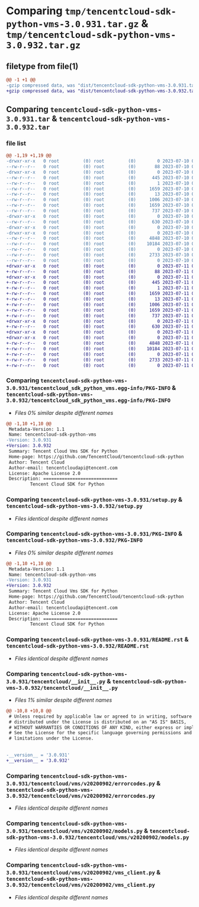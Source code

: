 # Comparing `tmp/tencentcloud-sdk-python-vms-3.0.931.tar.gz` & `tmp/tencentcloud-sdk-python-vms-3.0.932.tar.gz`

## filetype from file(1)

```diff
@@ -1 +1 @@
-gzip compressed data, was "dist/tencentcloud-sdk-python-vms-3.0.931.tar", last modified: Mon Jul 10 00:58:34 2023, max compression
+gzip compressed data, was "dist/tencentcloud-sdk-python-vms-3.0.932.tar", last modified: Tue Jul 11 01:04:06 2023, max compression
```

## Comparing `tencentcloud-sdk-python-vms-3.0.931.tar` & `tencentcloud-sdk-python-vms-3.0.932.tar`

### file list

```diff
@@ -1,19 +1,19 @@
-drwxr-xr-x   0 root         (0) root         (0)        0 2023-07-10 00:58:34.000000 tencentcloud-sdk-python-vms-3.0.931/
--rw-r--r--   0 root         (0) root         (0)       88 2023-07-10 00:58:34.000000 tencentcloud-sdk-python-vms-3.0.931/setup.cfg
-drwxr-xr-x   0 root         (0) root         (0)        0 2023-07-10 00:58:34.000000 tencentcloud-sdk-python-vms-3.0.931/tencentcloud_sdk_python_vms.egg-info/
--rw-r--r--   0 root         (0) root         (0)      445 2023-07-10 00:58:34.000000 tencentcloud-sdk-python-vms-3.0.931/tencentcloud_sdk_python_vms.egg-info/SOURCES.txt
--rw-r--r--   0 root         (0) root         (0)        1 2023-07-10 00:58:34.000000 tencentcloud-sdk-python-vms-3.0.931/tencentcloud_sdk_python_vms.egg-info/dependency_links.txt
--rw-r--r--   0 root         (0) root         (0)     1659 2023-07-10 00:58:34.000000 tencentcloud-sdk-python-vms-3.0.931/tencentcloud_sdk_python_vms.egg-info/PKG-INFO
--rw-r--r--   0 root         (0) root         (0)       13 2023-07-10 00:58:34.000000 tencentcloud-sdk-python-vms-3.0.931/tencentcloud_sdk_python_vms.egg-info/top_level.txt
--rw-r--r--   0 root         (0) root         (0)     1006 2023-07-10 00:58:34.000000 tencentcloud-sdk-python-vms-3.0.931/setup.py
--rw-r--r--   0 root         (0) root         (0)     1659 2023-07-10 00:58:34.000000 tencentcloud-sdk-python-vms-3.0.931/PKG-INFO
--rw-r--r--   0 root         (0) root         (0)      737 2023-07-10 00:58:34.000000 tencentcloud-sdk-python-vms-3.0.931/README.rst
-drwxr-xr-x   0 root         (0) root         (0)        0 2023-07-10 00:58:34.000000 tencentcloud-sdk-python-vms-3.0.931/tencentcloud/
--rw-r--r--   0 root         (0) root         (0)      630 2023-07-10 00:58:34.000000 tencentcloud-sdk-python-vms-3.0.931/tencentcloud/__init__.py
-drwxr-xr-x   0 root         (0) root         (0)        0 2023-07-10 00:58:34.000000 tencentcloud-sdk-python-vms-3.0.931/tencentcloud/vms/
-drwxr-xr-x   0 root         (0) root         (0)        0 2023-07-10 00:58:34.000000 tencentcloud-sdk-python-vms-3.0.931/tencentcloud/vms/v20200902/
--rw-r--r--   0 root         (0) root         (0)     4848 2023-07-10 00:58:34.000000 tencentcloud-sdk-python-vms-3.0.931/tencentcloud/vms/v20200902/errorcodes.py
--rw-r--r--   0 root         (0) root         (0)    10184 2023-07-10 00:58:34.000000 tencentcloud-sdk-python-vms-3.0.931/tencentcloud/vms/v20200902/models.py
--rw-r--r--   0 root         (0) root         (0)        0 2023-07-10 00:58:34.000000 tencentcloud-sdk-python-vms-3.0.931/tencentcloud/vms/v20200902/__init__.py
--rw-r--r--   0 root         (0) root         (0)     2733 2023-07-10 00:58:34.000000 tencentcloud-sdk-python-vms-3.0.931/tencentcloud/vms/v20200902/vms_client.py
--rw-r--r--   0 root         (0) root         (0)        0 2023-07-10 00:58:34.000000 tencentcloud-sdk-python-vms-3.0.931/tencentcloud/vms/__init__.py
+drwxr-xr-x   0 root         (0) root         (0)        0 2023-07-11 01:04:06.000000 tencentcloud-sdk-python-vms-3.0.932/
+-rw-r--r--   0 root         (0) root         (0)       88 2023-07-11 01:04:06.000000 tencentcloud-sdk-python-vms-3.0.932/setup.cfg
+drwxr-xr-x   0 root         (0) root         (0)        0 2023-07-11 01:04:06.000000 tencentcloud-sdk-python-vms-3.0.932/tencentcloud_sdk_python_vms.egg-info/
+-rw-r--r--   0 root         (0) root         (0)      445 2023-07-11 01:04:06.000000 tencentcloud-sdk-python-vms-3.0.932/tencentcloud_sdk_python_vms.egg-info/SOURCES.txt
+-rw-r--r--   0 root         (0) root         (0)        1 2023-07-11 01:04:06.000000 tencentcloud-sdk-python-vms-3.0.932/tencentcloud_sdk_python_vms.egg-info/dependency_links.txt
+-rw-r--r--   0 root         (0) root         (0)     1659 2023-07-11 01:04:06.000000 tencentcloud-sdk-python-vms-3.0.932/tencentcloud_sdk_python_vms.egg-info/PKG-INFO
+-rw-r--r--   0 root         (0) root         (0)       13 2023-07-11 01:04:06.000000 tencentcloud-sdk-python-vms-3.0.932/tencentcloud_sdk_python_vms.egg-info/top_level.txt
+-rw-r--r--   0 root         (0) root         (0)     1006 2023-07-11 01:04:06.000000 tencentcloud-sdk-python-vms-3.0.932/setup.py
+-rw-r--r--   0 root         (0) root         (0)     1659 2023-07-11 01:04:06.000000 tencentcloud-sdk-python-vms-3.0.932/PKG-INFO
+-rw-r--r--   0 root         (0) root         (0)      737 2023-07-11 01:04:06.000000 tencentcloud-sdk-python-vms-3.0.932/README.rst
+drwxr-xr-x   0 root         (0) root         (0)        0 2023-07-11 01:04:06.000000 tencentcloud-sdk-python-vms-3.0.932/tencentcloud/
+-rw-r--r--   0 root         (0) root         (0)      630 2023-07-11 01:04:06.000000 tencentcloud-sdk-python-vms-3.0.932/tencentcloud/__init__.py
+drwxr-xr-x   0 root         (0) root         (0)        0 2023-07-11 01:04:06.000000 tencentcloud-sdk-python-vms-3.0.932/tencentcloud/vms/
+drwxr-xr-x   0 root         (0) root         (0)        0 2023-07-11 01:04:06.000000 tencentcloud-sdk-python-vms-3.0.932/tencentcloud/vms/v20200902/
+-rw-r--r--   0 root         (0) root         (0)     4848 2023-07-11 01:04:06.000000 tencentcloud-sdk-python-vms-3.0.932/tencentcloud/vms/v20200902/errorcodes.py
+-rw-r--r--   0 root         (0) root         (0)    10184 2023-07-11 01:04:06.000000 tencentcloud-sdk-python-vms-3.0.932/tencentcloud/vms/v20200902/models.py
+-rw-r--r--   0 root         (0) root         (0)        0 2023-07-11 01:04:06.000000 tencentcloud-sdk-python-vms-3.0.932/tencentcloud/vms/v20200902/__init__.py
+-rw-r--r--   0 root         (0) root         (0)     2733 2023-07-11 01:04:06.000000 tencentcloud-sdk-python-vms-3.0.932/tencentcloud/vms/v20200902/vms_client.py
+-rw-r--r--   0 root         (0) root         (0)        0 2023-07-11 01:04:06.000000 tencentcloud-sdk-python-vms-3.0.932/tencentcloud/vms/__init__.py
```

### Comparing `tencentcloud-sdk-python-vms-3.0.931/tencentcloud_sdk_python_vms.egg-info/PKG-INFO` & `tencentcloud-sdk-python-vms-3.0.932/tencentcloud_sdk_python_vms.egg-info/PKG-INFO`

 * *Files 0% similar despite different names*

```diff
@@ -1,10 +1,10 @@
 Metadata-Version: 1.1
 Name: tencentcloud-sdk-python-vms
-Version: 3.0.931
+Version: 3.0.932
 Summary: Tencent Cloud Vms SDK for Python
 Home-page: https://github.com/TencentCloud/tencentcloud-sdk-python
 Author: Tencent Cloud
 Author-email: tencentcloudapi@tencent.com
 License: Apache License 2.0
 Description: ============================
         Tencent Cloud SDK for Python
```

### Comparing `tencentcloud-sdk-python-vms-3.0.931/setup.py` & `tencentcloud-sdk-python-vms-3.0.932/setup.py`

 * *Files identical despite different names*

### Comparing `tencentcloud-sdk-python-vms-3.0.931/PKG-INFO` & `tencentcloud-sdk-python-vms-3.0.932/PKG-INFO`

 * *Files 0% similar despite different names*

```diff
@@ -1,10 +1,10 @@
 Metadata-Version: 1.1
 Name: tencentcloud-sdk-python-vms
-Version: 3.0.931
+Version: 3.0.932
 Summary: Tencent Cloud Vms SDK for Python
 Home-page: https://github.com/TencentCloud/tencentcloud-sdk-python
 Author: Tencent Cloud
 Author-email: tencentcloudapi@tencent.com
 License: Apache License 2.0
 Description: ============================
         Tencent Cloud SDK for Python
```

### Comparing `tencentcloud-sdk-python-vms-3.0.931/README.rst` & `tencentcloud-sdk-python-vms-3.0.932/README.rst`

 * *Files identical despite different names*

### Comparing `tencentcloud-sdk-python-vms-3.0.931/tencentcloud/__init__.py` & `tencentcloud-sdk-python-vms-3.0.932/tencentcloud/__init__.py`

 * *Files 1% similar despite different names*

```diff
@@ -10,8 +10,8 @@
 # Unless required by applicable law or agreed to in writing, software
 # distributed under the License is distributed on an "AS IS" BASIS,
 # WITHOUT WARRANTIES OR CONDITIONS OF ANY KIND, either express or implied.
 # See the License for the specific language governing permissions and
 # limitations under the License.
 
 
-__version__ = '3.0.931'
+__version__ = '3.0.932'
```

### Comparing `tencentcloud-sdk-python-vms-3.0.931/tencentcloud/vms/v20200902/errorcodes.py` & `tencentcloud-sdk-python-vms-3.0.932/tencentcloud/vms/v20200902/errorcodes.py`

 * *Files identical despite different names*

### Comparing `tencentcloud-sdk-python-vms-3.0.931/tencentcloud/vms/v20200902/models.py` & `tencentcloud-sdk-python-vms-3.0.932/tencentcloud/vms/v20200902/models.py`

 * *Files identical despite different names*

### Comparing `tencentcloud-sdk-python-vms-3.0.931/tencentcloud/vms/v20200902/vms_client.py` & `tencentcloud-sdk-python-vms-3.0.932/tencentcloud/vms/v20200902/vms_client.py`

 * *Files identical despite different names*


